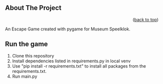 <!-- ABOUT THE PROJECT -->
## About The Project

<p align="right">(<a href="#readme-top">back to top</a>)</p>
An Escape Game created with pygame for Museum Speelklok. 

## Run the game
<p>
<ol>
  <li> Clone this repository </li>
  <li> Install dependencies listed in requirements.py in local venv </li>
  <li> Use "pip install -r requirements.txt" to install all packages from the requirements.txt. </li>
  <li> Run main.py </lis>
</ol>
</p>
